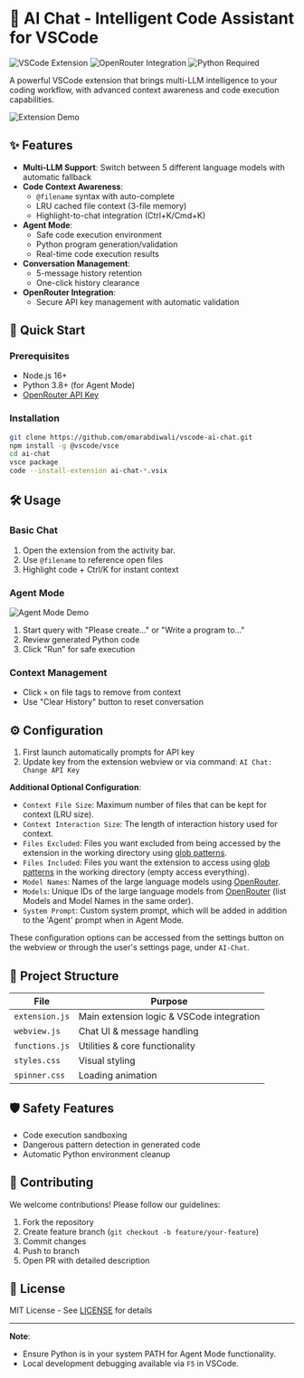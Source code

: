 # 🤖 AI Chat - Intelligent Code Assistant for VSCode

![VSCode Extension](https://img.shields.io/badge/Visual_Studio_Code-0078D4?style=for-the-badge&logo=visual%20studio%20code&logoColor=white)
![OpenRouter Integration](https://img.shields.io/badge/OpenRouter-4B32C3?style=for-the-badge)
![Python Required](https://img.shields.io/badge/Python-3.8%2B-3776AB?style=for-the-badge&logo=python&logoColor=white)

A powerful VSCode extension that brings multi-LLM intelligence to your coding workflow, with advanced context awareness and code execution capabilities.

![Extension Demo](https://i.imgur.com/kxoblg6.png)

## ✨ Features

- **Multi-LLM Support**: Switch between 5 different language models with automatic fallback
- **Code Context Awareness**:
  - `@filename` syntax with auto-complete
  - LRU cached file context (3-file memory)
  - Highlight-to-chat integration (Ctrl+K/Cmd+K)
- **Agent Mode**: 
  - Safe code execution environment
  - Python program generation/validation
  - Real-time code execution results
- **Conversation Management**:
  - 5-message history retention
  - One-click history clearance
- **OpenRouter Integration**: 
  - Secure API key management with automatic validation

## 🚀 Quick Start

### Prerequisites
- Node.js 16+
- Python 3.8+ (for Agent Mode)
- [OpenRouter API Key](https://openrouter.ai/)

### Installation
```bash
git clone https://github.com/omarabdiwali/vscode-ai-chat.git
npm install -g @vscode/vsce
cd ai-chat
vsce package
code --install-extension ai-chat-*.vsix
```

## 🛠️ Usage

### Basic Chat
1. Open the extension from the activity bar.
2. Use `@filename` to reference open files
3. Highlight code + Ctrl/K for instant context

### Agent Mode
![Agent Mode Demo](https://i.imgur.com/tUTP5F8.png)
1. Start query with "Please create..." or "Write a program to..."
2. Review generated Python code
3. Click "Run" for safe execution

### Context Management
- Click `×` on file tags to remove from context
- Use "Clear History" button to reset conversation

## ⚙️ Configuration
1. First launch automatically prompts for API key
2. Update key from the extension webview or via command: `AI Chat: Change API Key`

**Additional Optional Configuration**:
  - `Context File Size`: Maximum number of files that can be kept for context (LRU size).
  - `Context Interaction Size`: The length of interaction history used for context.
  - `Files Excluded`: Files you want excluded from being accessed by the extension in the working directory using [glob patterns](https://code.visualstudio.com/docs/editor/glob-patterns).
  - `Files Included`: Files you want the extension to access using [glob patterns](https://code.visualstudio.com/docs/editor/glob-patterns) in the working directory (empty access everything).
  - `Model Names`: Names of the large language models using [OpenRouter](https://openrouter.ai/models).
  - `Models`: Unique IDs of the large language models from [OpenRouter](https://openrouter.ai/models) (list Models and Model Names in the same order).
  - `System Prompt`: Custom system prompt, which will be added in addition to the 'Agent' prompt when in Agent Mode.

  These configuration options can be accessed from the settings button on the webview or through the user's settings page, under `AI-Chat`.

## 📂 Project Structure
| File             | Purpose                                  |
|------------------|------------------------------------------|
| `extension.js`   | Main extension logic & VSCode integration|
| `webview.js`     | Chat UI & message handling               |
| `functions.js`   | Utilities & core functionality           |
| `styles.css`     | Visual styling                           |
| `spinner.css`    | Loading animation                        |

## 🛡️ Safety Features
- Code execution sandboxing
- Dangerous pattern detection in generated code
- Automatic Python environment cleanup

## 🤝 Contributing
We welcome contributions! Please follow our guidelines:
1. Fork the repository
2. Create feature branch (`git checkout -b feature/your-feature`)
3. Commit changes
4. Push to branch
5. Open PR with detailed description

## 📄 License
MIT License - See [LICENSE](LICENSE) for details

---

**Note**: 
 - Ensure Python is in your system PATH for Agent Mode functionality.  
 - Local development debugging available via `F5` in VSCode.  
